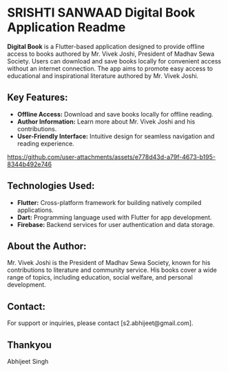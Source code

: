 <!DOCTYPE html>
<html lang="en">
<head>
  <meta charset="UTF-8">
  <meta name="viewport" content="width=device-width, initial-scale=1.0">


</head>
<body>
  <h1>SRISHTI SANWAAD Digital Book Application Readme</h1>

  <p><strong>Digital Book</strong> is a Flutter-based application designed to provide offline access to books authored by Mr. Vivek Joshi, President of Madhav Sewa Society. Users can download and save books locally for convenient access without an internet connection. The app aims to promote easy access to educational and inspirational literature authored by Mr. Vivek Joshi.</p>

  <h2>Key Features:</h2>
  <ul>
    <li><strong>Offline Access:</strong> Download and save books locally for offline reading.</li>
    <li><strong>Author Information:</strong> Learn more about Mr. Vivek Joshi and his contributions.</li>
    <li><strong>User-Friendly Interface:</strong> Intuitive design for seamless navigation and reading experience.</li>
  </ul>



  
https://github.com/user-attachments/assets/e778d43d-a79f-4673-b195-8344b492e746





  <h2>Technologies Used:</h2>
  <ul>
    <li><strong>Flutter:</strong> Cross-platform framework for building natively compiled applications.</li>
    <li><strong>Dart:</strong> Programming language used with Flutter for app development.</li>
    <li><strong>Firebase:</strong> Backend services for user authentication and data storage.</li>
  </ul>
  
  <h2>About the Author:</h2>
  <p>Mr. Vivek Joshi is the President of Madhav Sewa Society, known for his contributions to literature and community service. His books cover a wide range of topics, including education, social welfare, and personal development.</p>

  <h2>Contact:</h2>
  <p>For support or inquiries, please contact [s2.abhijeet@gmail.com].</p>

  <h2>Thankyou</h2>
  <p>Abhijeet Singh</p>
</body>
</html>
